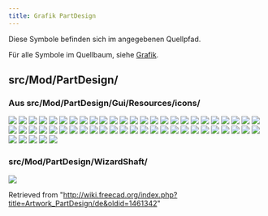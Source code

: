 ```yaml
---
title: Grafik PartDesign
---
```

Diese Symbole befinden sich im angegebenen Quellpfad.

Für alle Symbole im Quellbaum, siehe [Grafik](/Artwork/de "Artwork/de").

## src/Mod/PartDesign/

### Aus src/Mod/PartDesign/Gui/Resources/icons/

![](/images/PartDesign_AdditiveBox.svg)
![](/images/PartDesign_AdditiveCone.svg)
![](/images/PartDesign_AdditiveCylinder.svg)
![](/images/PartDesign_AdditiveEllipsoid.svg)
![](/images/PartDesign_AdditiveHelix.svg)
![](/images/PartDesign_AdditiveLoft.svg)
![](/images/PartDesign_AdditivePipe.svg)
![](/images/PartDesign_AdditivePrism.svg)
![](/images/PartDesign_AdditiveSphere.svg)
![](/images/PartDesign_AdditiveTorus.svg)
![](/images/PartDesign_AdditiveWedge.svg)
![](/images/PartDesign_BaseFeature.svg)
![](/images/PartDesign_Body.svg)
![](/images/PartDesign_Boolean.svg)
![](/images/PartDesign_Chamfer.svg)
![](/images/PartDesign_Clone.svg)
![](/images/PartDesign_CoordinateSystem.svg)
![](/images/PartDesign_Draft.svg)
![](/images/PartDesign_Fillet.svg)
![](/images/PartDesign_Flip_Direction.svg)
![](/images/PartDesign_Groove.svg)
![](/images/PartDesign_Hole.svg)
![](/images/PartDesign_InternalExternalGear.svg)
![](/images/PartDesign_Line.svg)
![](/images/PartDesign_LinearPattern.svg)
![](/images/PartDesign_Migrate.svg)
![](/images/PartDesign_Mirrored.svg)
![](/images/PartDesign_MoveFeature.svg)
![](/images/PartDesign_MoveFeatureInTree.svg)
![](/images/PartDesign_MoveTip.svg)
![](/images/PartDesign_MultiTransform.svg)
![](/images/PartDesign_Overlay_Tip.svg)
![](/images/PartDesign_Pad.svg)
![](/images/PartDesign_Plane.svg)
![](/images/PartDesign_Pocket.svg)
![](/images/PartDesign_Point.svg)
![](/images/PartDesign_PolarPattern.svg)
![](/images/PartDesign_Revolution.svg)
![](/images/PartDesign_Scaled.svg)
![](/images/PartDesign_ShapeBinder.svg)
![](/images/PartDesign_Sprocket.svg)
![](/images/PartDesign_SubShapeBinder.svg)
![](/images/PartDesign_SubtractiveBox.svg)
![](/images/PartDesign_SubtractiveCone.svg)
![](/images/PartDesign_SubtractiveCylinder.svg)
![](/images/PartDesign_SubtractiveEllipsoid.svg)
![](/images/PartDesign_SubtractiveHelix.svg)
![](/images/PartDesign_SubtractiveLoft.svg)
![](/images/PartDesign_SubtractivePipe.svg)
![](/images/PartDesign_SubtractivePrism.svg)
![](/images/PartDesign_SubtractiveSphere.svg)
![](/images/PartDesign_SubtractiveTorus.svg)
![](/images/PartDesign_SubtractiveWedge.svg)
![](/images/PartDesign_Thickness.svg)
![](/images/PartDesignWorkbench.svg)

### src/Mod/PartDesign/WizardShaft/

![](/images/WizardShaft.svg)

Retrieved from "<http://wiki.freecad.org/index.php?title=Artwork_PartDesign/de&oldid=1461342>"